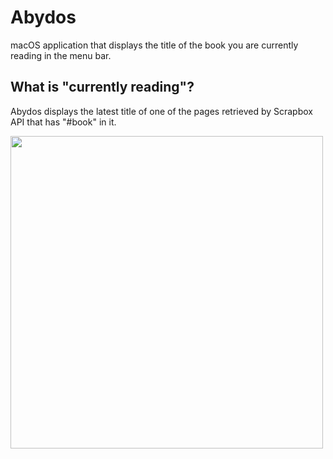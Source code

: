 # Abydos

macOS application that displays the title of the book you are currently reading in the menu bar.

## What is "currently reading"?

Abydos displays the latest title of one of the pages retrieved by Scrapbox API that has "#book" in it.

<img src="https://user-images.githubusercontent.com/37968814/201511630-ece6cfb5-292c-4d2d-b9e2-1c9a05ef1704.png" width="500">
